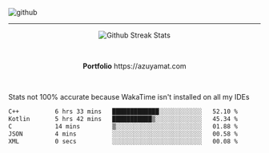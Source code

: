 ![github](https://media.discordapp.net/attachments/881363147364118528/1142610121697021952/background.png?width=1000&height=300)<br>
___
<p align="center">
  <img alt="Github Streak Stats" src="https://streak-stats.demolab.com?user=Azuyamat&theme=transparent&hide_border=true"/>
</p><br>
<p align="center">
      <strong>Portfolio</strong> https://azuyamat.com
</p><br>

Stats not 100% accurate because WakaTime isn't installed on all my IDEs
<!--START_SECTION:waka-->

```txt
C++          6 hrs 33 mins   █████████████░░░░░░░░░░░░   52.10 %
Kotlin       5 hrs 42 mins   ███████████▒░░░░░░░░░░░░░   45.34 %
C            14 mins         ▒░░░░░░░░░░░░░░░░░░░░░░░░   01.88 %
JSON         4 mins          ░░░░░░░░░░░░░░░░░░░░░░░░░   00.58 %
XML          0 secs          ░░░░░░░░░░░░░░░░░░░░░░░░░   00.08 %
```

<!--END_SECTION:waka-->
